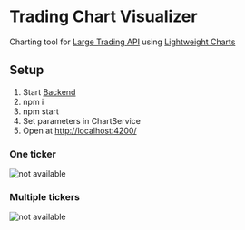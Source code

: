 # Trading Chart Visualizer
Charting tool for [Large Trading API](https://github.com/janv93/LargeTradingAPI) using [Lightweight Charts](https://github.com/tradingview/lightweight-charts)

## Setup
1. Start [Backend](https://github.com/janv93/large-trading-api)
2. npm i
3. npm start
4. Set parameters in ChartService
5. Open at [http://localhost:4200/](http://localhost:4200/)

### One ticker
![not available](https://raw.githubusercontent.com/janv93/trading-chart-visualizer/main/github-content/chart.png)

### Multiple tickers
![not available](https://raw.githubusercontent.com/janv93/trading-chart-visualizer/main/github-content/multi-chart.png)
